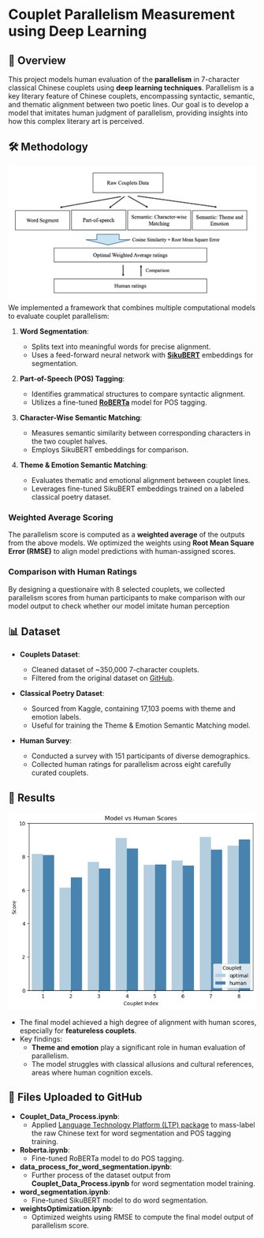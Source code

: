 # Couplet Parallelism Measurement using Deep Learning

## 📖 Overview
This project models human evaluation of the **parallelism** in 7-character classical Chinese couplets using **deep learning techniques**. Parallelism is a key literary feature of Chinese couplets, encompassing syntactic, semantic, and thematic alignment between two poetic lines. Our goal is to develop a model that imitates human judgment of parallelism, providing insights into how this complex literary art is perceived.

## 🛠 Methodology
![Scemaic disgram of the project](README/intro.png)
We implemented a framework that combines multiple computational models to evaluate couplet parallelism:
1. **Word Segmentation**:
   - Splits text into meaningful words for precise alignment.
   - Uses a feed-forward neural network with [**SikuBERT**](https://github.com/hsc748NLP/SikuBERT-for-digital-humanities-and-classical-Chinese-information-processing) embeddings for segmentation.
   
2. **Part-of-Speech (POS) Tagging**:
   - Identifies grammatical structures to compare syntactic alignment.
   - Utilizes a fine-tuned [**RoBERTa**](https://huggingface.co/KoichiYasuoka/roberta-classical-chinese-large-upos) model for POS tagging.

3. **Character-Wise Semantic Matching**:
   - Measures semantic similarity between corresponding characters in the two couplet halves.
   - Employs SikuBERT embeddings for comparison.

4. **Theme & Emotion Semantic Matching**:
   - Evaluates thematic and emotional alignment between couplet lines.
   - Leverages fine-tuned SikuBERT embeddings trained on a labeled classical poetry dataset.

### Weighted Average Scoring
The parallelism score is computed as a **weighted average** of the outputs from the above models. We optimized the weights using **Root Mean Square Error (RMSE)** to align model predictions with human-assigned scores.

### Comparison with Human Ratings
By designing a questionaire with 8 selected couplets, we collected parallelism scores from human participants to make comparison with our model output to check whether our model imitate human perception

## 📊 Dataset
- **Couplets Dataset**:
  - Cleaned dataset of ~350,000 7-character couplets.
  - Filtered from the original dataset on [GitHub](https://github.com/v-zich/couplet-clean-dataset).

- **Classical Poetry Dataset**:
  - Sourced from Kaggle, containing 17,103 poems with theme and emotion labels.
  - Useful for training the Theme & Emotion Semantic Matching model.

- **Human Survey**:
  - Conducted a survey with 151 participants of diverse demographics.
  - Collected human ratings for parallelism across eight carefully curated couplets.

## 🧠 Results
![Barplot of Model output and Human Rating of Parallelism](README/r3.png)
- The final model achieved a high degree of alignment with human scores, especially for **featureless couplets**.
- Key findings:
  - **Theme and emotion** play a significant role in human evaluation of parallelism.
  - The model struggles with classical allusions and cultural references, areas where human cognition excels.

## 📜 Files Uploaded to GitHub
- **Couplet_Data_Process.ipynb**:
  - Applied [Language Technology Platform (LTP) package](https://github.com/HIT-SCIR/ltp) to mass-label the raw Chinese text for word segmentation and POS tagging training.
- **Roberta.ipynb**:
  - Fine-tuned RoBERTa model to do POS tagging.
- **data_process_for_word_segmentation.ipynb**:
  - Further process of the dataset output from **Couplet_Data_Process.ipynb** for word segmentation model training.
- **word_segmentation.ipynb**:
  - Fine-tuned SikuBERT model to do word segmentation.
- **weightsOptimization.ipynb**:
  - Optimized weights using RMSE to compute the final model output of parallelism score.

